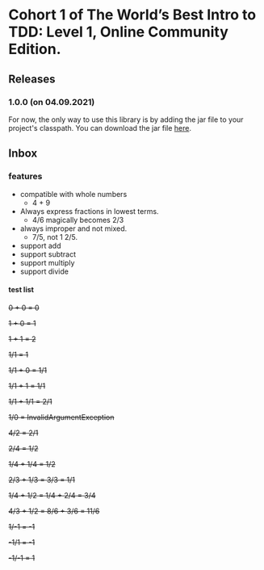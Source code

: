 # Cohort 1 of The World’s Best Intro to TDD: Level 1, Online Community Edition.

## Releases

### 1.0.0 (on 04.09.2021)

For now, the only way to use this library is by adding the jar file to your project's classpath.
You can download the jar file [here](releases/Fractions-1.0.0.jar).

## Inbox

### features
* compatible with whole numbers
  * 4 + 9
* Always express fractions in lowest terms. 
  * 4/6 magically becomes 2/3
* always improper and not mixed. 
  * 7/5, not 1 2/5.
* support add
* support subtract
* support multiply
* support divide

#### test list

~~0 + 0 = 0~~

~~1 + 0 = 1~~

~~1 + 1 = 2~~

~~1/1 = 1~~

~~1/1 + 0 = 1/1~~

~~1/1 + 1 = 1/1~~

~~1/1 + 1/1 = 2/1~~

~~1/0 = InvalidArgumentException~~

~~4/2 = 2/1~~

~~2/4 = 1/2~~

~~1/4 + 1/4 = 1/2~~

~~2/3 + 1/3 = 3/3 = 1/1~~

~~1/4 + 1/2 = 1/4 + 2/4 = 3/4~~

~~4/3 + 1/2 = 8/6 + 3/6 = 11/6~~

~~1/-1 = -1~~

~~-1/1 = -1~~

~~-1/-1 = 1~~
